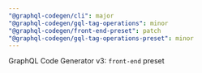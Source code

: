 ```yaml
---
"@graphql-codegen/cli": major
"@graphql-codegen/gql-tag-operations": minor
"@graphql-codegen/front-end-preset": patch
"@graphql-codegen/gql-tag-operations-preset": minor
---
```


GraphQL Code Generator v3: `front-end` preset
